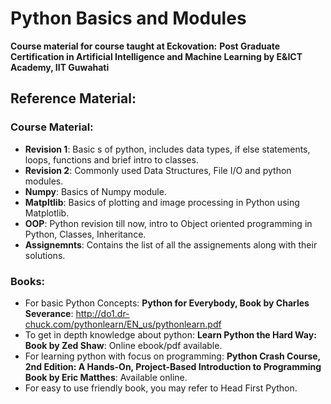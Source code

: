 # Python Basics and Modules

**Course material for course taught at Eckovation:**
**Post Graduate Certification in Artificial Intelligence and Machine Learning by E&ICT Academy, IIT Guwahati**

## Reference Material:

### Course Material:
* **Revision 1**: Basic s of python, includes data types, if else statements, loops, functions and brief intro to classes.
* **Revision 2**: Commonly used Data Structures, File I/O and python modules.
* **Numpy**: Basics of Numpy module.
* **Matpltlib**: Basics of plotting and image processing in Python using Matplotlib.
* **OOP**: Python revision till now, intro to Object oriented programming in Python, Classes, Inheritance.
* **Assignemnts**: Contains the list of all the assignements along with their solutions.

### Books: 
* For basic Python Concepts: **Python for Everybody, Book by Charles Severance**: http://do1.dr-chuck.com/pythonlearn/EN_us/pythonlearn.pdf
* To get in depth knowledge about python: **Learn Python the Hard Way: Book by Zed Shaw**: Online ebook/pdf available.
* For learning python with focus on programming: **Python Crash Course, 2nd Edition: A Hands-On, Project-Based Introduction to Programming Book by Eric Matthes**: Available online.
* For easy to use friendly book, you may refer to Head First Python.
